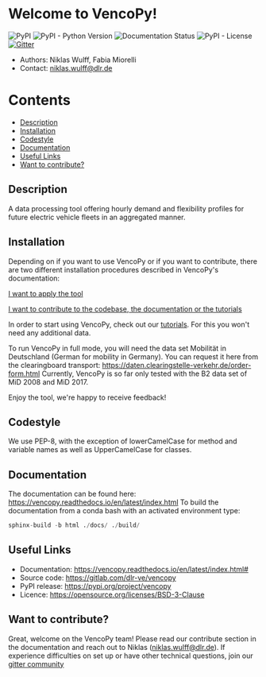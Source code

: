 # Welcome to VencoPy!


![PyPI](https://img.shields.io/pypi/v/vencopy)
![PyPI - Python Version](https://img.shields.io/pypi/pyversions/vencopy)
![Documentation Status](https://readthedocs.org/projects/vencopy/badge/?version=latest)
![PyPI - License](https://img.shields.io/pypi/l/vencopy)
[![Gitter](https://badges.gitter.im/vencopy/community.svg)](https://gitter.im/vencopy/community?utm_source=badge&utm_medium=badge&utm_campaign=pr-badge)

- Authors: Niklas Wulff, Fabia Miorelli
- Contact: niklas.wulff@dlr.de


Contents
========

 * [Description](#description)
 * [Installation](#installation)
 * [Codestyle](#codestyle)
 * [Documentation](#documentation)
 * [Useful Links](#useful-links)
 * [Want to contribute?](#want-to-contribute)

Description
---
A data processing tool offering hourly demand and flexibility profiles for future electric vehicle fleets in an aggregated manner.


Installation
---
Depending on if you want to use VencoPy or if you want to contribute, there are 
two different installation procedures described in VencoPy's documentation:

[I want to apply the tool](https://vencopy.readthedocs.io/en/latest/gettingstarted/installation.html#installation-for-users)

[I want to contribute to the codebase, the documentation or the tutorials](https://vencopy.readthedocs.io/en/latest/gettingstarted/installation.html#installation-for-developers)

In order to start using VencoPy, check out our [tutorials](https://vencopy.readthedocs.io/en/latest/gettingstarted/start.html#getting-started-and-tutorials). For this you won't need any additional data.

To run VencoPy in full mode, you will need the data set Mobilität in Deutschland (German for mobility in Germany). You
can request it here from the clearingboard transport: https://daten.clearingstelle-verkehr.de/order-form.html Currently, 
VencoPy is so far only tested with the B2 data set of MiD 2008 and MiD 2017.

Enjoy the tool, we're happy to receive feedback!


Codestyle
---
We use PEP-8, with the exception of lowerCamelCase for method and variable names as well as UpperCamelCase for classes.

Documentation
---
The documentation can be found here: https://vencopy.readthedocs.io/en/latest/index.html
To build the documentation from a conda bash with an activated environment type:

```python
sphinx-build -b html ./docs/ ./build/
``` 

Useful Links
---

* Documentation: https://vencopy.readthedocs.io/en/latest/index.html#
* Source code: https://gitlab.com/dlr-ve/vencopy
* PyPI release: https://pypi.org/project/vencopy
* Licence: https://opensource.org/licenses/BSD-3-Clause
  

Want to contribute?
---
Great, welcome on the VencoPy team! Please read our contribute section in the documentation and reach out to Niklas 
(niklas.wulff@dlr.de). If experience difficulties on set up or have other technical questions, join our 
[gitter community](https://gitter.im/vencopy/community)  
